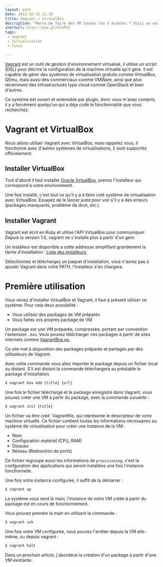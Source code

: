 ```yaml
---
layout: post
date: 2013-10-15 21:39
title: Vagrant / VirtualBox
description: "Marre de faire des VM toutes les 5 minutes ? Voici un outil pour les gouverner toutes !"
shorturl: http://goo.gl/Vx4PZ2
tags:
 - vagrant
 - virtualisation
 - linux

---
```


[Vagrant](http://www.vagrantup.com/) est un outil de gestion d'environnement virtualisé, il utilise un script (DSL) pour décrire la configuration de la machine virtuelle qu'il gère. Il est capable de gérer des systèmes de virtualisation gratuits comme VirtualBox, QEmu, mais aussi des commerciaux comme VMWare, ainsi que plus récemment des infrastructures type cloud comme OpenStack et bien d'autres.

Ce système est ouvert et extensible par plugin, donc vous m'avez compris, il y a forcément quelqu'un qui a déja codé la fonctionnalité que vous recherchez.

# Vagrant et VirtualBox

Nous allons utiliser Vagrant avec VirtualBox, mais rappelez vous, il fonctionne avec d'autres systèmes de virtualisations, 2 sont supportés officielement.

## Installer VirtualBox

Tout d'abord il faut installer [Oracle VirtualBox](https://www.virtualbox.org/), prenez l'installeur qui correspond à votre environement.

Une fois installé, c'est tout ce qu'il y a à faire coté système de virtualisation avec VirtualBox. Essayez de le lancer juste pour voir s'il y a des erreurs (packages manquants, problème de droit, etc.)

## Installer Vagrant

Vagrant est écrit en Ruby et utilise l'API VirtualBox pour communiquer. Depuis la version 1.0, vagrant ne s'installe plus à partir d'un gem.

Un installeur est disponible a cette addresse simplifiant grandement la tâche d'installation :
[Liste des installeurs](http://downloads.vagrantup.com/).

Sélectionnez et téléchargez un paquet d'installation, vous n'aurez pas à ajouter Vagrant dans votre PATH, l'installeur s'en chargera.

# Première utilisation

Vous venez d'installer VirtualBox et Vagrant, il faut à présent utiliser ce système. Pour cela deux possibilité :

  * Vous utilisez des packages de VM préparés
  * Vous faites vos propres package de VM

Un package est une VM préparée, compressée, portant par convention l'extension ``.box``. Vous pouvez télécharger ces packages à partir de sites internets comme [VagrantBox.es](http://www.vagrantbox.es/). 

Ce site met à disposition des packages préparés et partagés par des utilisateurs de Vagrant. 

Avec cette commande vous allez importer le package depuis un fichier local ou distant. S'il est distant la commande téléchargera au préalable le package d'installation.

``` bash
$ vagrant box add {title} {url}
```

Une fois le fichier téléchargé et le package enregistré dans Vagrant, vous pouvez créer une VM à partir du package, avec la commande suivante :

``` bash
$ vagrant init {title}
```
Un fichier va être créé `Vagrantfile, qui représente le descripteur de votre machine virtuelle.
Ce fichier contient toutes les informations nécessaires au système de virtualisation pour créer une instance de la VM :
  
  * Nom
  * Configuration matériel (CPU, RAM)
  * Disques
  * Réseau (Redirection de ports)
  
Ce fichier regroupe aussi les informations de `provisioning`, c'est la confguration des applications qui seront installées une fois l'instance fonctionnelle. 

Une fois votre instance configurée, il suffit de la démarrer :

``` bash
$ vagrant up
```

Le système vous rend la main, l'instance de votre VM créée à partir du package est en cours de fonctionnement.

Vous pouvez prendre la main en utilisant la commande :

``` bash
$ vagrant ssh
```

Une fois votre VM configurée, vous pouvez l'arrêter depuis la VM elle-même, ou depuis vagrant :

``` bash
$ vagrant halt
```

Dans un prochain article, j'aborderai la création d'un package à partir d'une VM existante.